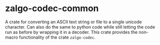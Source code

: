 # zalgo-codec-common

A crate for converting an ASCII text string or file to a single unicode character. Can also do the same to python code while still letting the code run as before by wrapping it in a decoder.
This crate provides the non-macro functionality of the crate `zalgo-codec`.

